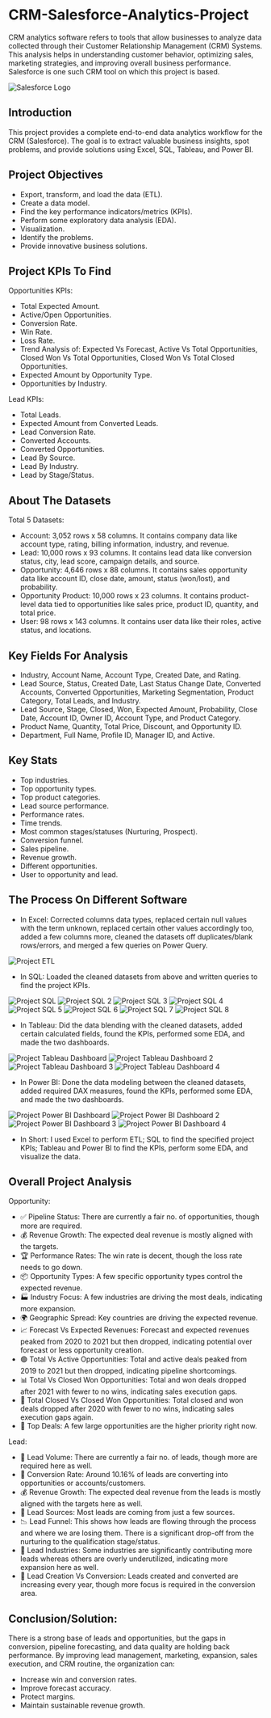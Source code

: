 # CRM-Salesforce-Analytics-Project
CRM analytics software refers to tools that allow businesses to analyze data collected through their Customer Relationship Management (CRM) Systems. This analysis helps in understanding customer behavior, optimizing sales, marketing strategies, and improving overall business performance. Salesforce is one such CRM tool on which this project is based.

![Salesforce Logo](https://github.com/user-attachments/assets/75c7bf0a-598c-4bb4-9280-e5d151ea08be)

## Introduction
This project provides a complete end-to-end data analytics workflow for the CRM (Salesforce). The goal is to extract valuable business insights, spot problems, and provide solutions using Excel, SQL, Tableau, and Power BI.

## Project Objectives
- Export, transform, and load the data (ETL).
- Create a data model.
- Find the key performance indicators/metrics (KPIs).
- Perform some exploratory data analysis (EDA).
- Visualization.
- Identify the problems.
- Provide innovative business solutions.

## Project KPIs To Find
Opportunities KPIs: 

- Total Expected Amount.
- Active/Open Opportunities.
- Conversion Rate.
- Win Rate.
- Loss Rate.
- Trend Analysis of: Expected Vs Forecast, Active Vs Total Opportunities, Closed Won Vs Total Opportunities, Closed Won Vs Total Closed Opportunities.
- Expected Amount by Opportunity Type.
- Opportunities by Industry.

Lead KPIs: 

- Total Leads.
- Expected Amount from Converted Leads. 
- Lead Conversion Rate.
- Converted Accounts.
- Converted Opportunities.
- Lead By Source.
- Lead By Industry.
- Lead by Stage/Status.

## About The Datasets
Total 5 Datasets:

- Account: 3,052 rows x 58 columns. It contains company data like account type, rating, billing information, industry, and revenue.
- Lead: 10,000 rows x 93 columns. It contains lead data like conversion status, city, lead score, campaign details, and source.
- Opportunity: 4,646 rows x 88 columns. It contains sales opportunity data like account ID, close date, amount, status (won/lost), and probability.
- Opportunity Product: 10,000 rows x 23 columns. It contains product-level data tied to opportunities like sales price, product ID, quantity, and total price.
- User: 98 rows x 143 columns. It contains user data like their roles, active status, and locations.

## Key Fields For Analysis
- Industry, Account Name, Account Type, Created Date, and Rating.
- Lead Source, Status, Created Date, Last Status Change Date, Converted Accounts, Converted Opportunities, Marketing Segmentation, Product Category, Total Leads, and Industry.
- Lead Source, Stage, Closed, Won, Expected Amount, Probability, Close Date, Account ID, Owner ID, Account Type, and Product Category.
- Product Name, Quantity, Total Price, Discount, and Opportunity ID.
- Department, Full Name, Profile ID, Manager ID, and Active.

## Key Stats
- Top industries.
- Top opportunity types. 
- Top product categories.
- Lead source performance.
- Performance rates.
- Time trends.
- Most common stages/statuses (Nurturing, Prospect).
- Conversion funnel.
- Sales pipeline.
- Revenue growth.
- Different opportunities.
- User to opportunity and lead.

## The Process On Different Software
- In Excel: Corrected columns data types, replaced certain null values with the term unknown, replaced certain other values accordingly too, added a few columns more, cleaned the datasets off duplicates/blank rows/errors, and merged a few queries on Power Query.

![Project ETL](https://github.com/user-attachments/assets/7225b782-f0c6-4373-909b-5d10fabbdce9)

- In SQL: Loaded the cleaned datasets from above and written queries to find the project KPIs.

![Project SQL](https://github.com/user-attachments/assets/b52a19ab-b504-4bbd-8940-327ce5a6fc60)
![Project SQL 2](https://github.com/user-attachments/assets/4380e5d3-d230-4ea9-bc17-e67000813a30)
![Project SQL 3](https://github.com/user-attachments/assets/abfabefc-2398-4187-a45b-4063e4252d61)
![Project SQL 4](https://github.com/user-attachments/assets/ce03e4f4-7586-4177-9928-4c8a980ad58d)
![Project SQL 5](https://github.com/user-attachments/assets/339a5b30-a759-49c8-86c8-4bfe21ce140c)
![Project SQL 6](https://github.com/user-attachments/assets/ecfaa2c0-27ec-4b61-9aea-d514c175aa00)
![Project SQL 7](https://github.com/user-attachments/assets/d2dadc73-a642-43af-a63c-79980383e8a4)
![Project SQL 8](https://github.com/user-attachments/assets/b3fef9a0-d00b-4c38-82b8-881ff7807bd9)

- In Tableau: Did the data blending with the cleaned datasets, added certain calculated fields, found the KPIs, performed some EDA, and made the two dashboards.

![Project Tableau Dashboard](https://github.com/user-attachments/assets/f6954b2b-0004-4236-9702-de16b5b64fa7)
![Project Tableau Dashboard 2](https://github.com/user-attachments/assets/0515f325-7fa3-4854-a0fd-8c82a3b41310)
![Project Tableau Dashboard 3](https://github.com/user-attachments/assets/8c3b7e1b-0bcc-477d-9f49-99e054ccfa18)
![Project Tableau Dashboard 4](https://github.com/user-attachments/assets/5e47aa5e-9992-486e-853c-f92cb18eaa8d)

- In Power BI: Done the data modeling between the cleaned datasets, added required DAX measures, found the KPIs, performed some EDA, and made the two dashboards.

![Project Power BI Dashboard](https://github.com/user-attachments/assets/67c205a4-88a8-484c-a545-444d161560ab)
![Project Power BI Dashboard 2](https://github.com/user-attachments/assets/fb67d4b5-aa37-4149-9024-29e000c36ed2)
![Project Power BI Dashboard 3](https://github.com/user-attachments/assets/16203792-592c-4a64-b536-f9f09ecb5390)
![Project Power BI Dashboard 4](https://github.com/user-attachments/assets/8507b9f8-6598-4786-b9b7-363848fca2a4)

- In Short: I used Excel to perform ETL; SQL to find the specified project KPIs; Tableau and Power BI to find the KPIs, perform some EDA, and visualize the data.

## Overall Project Analysis
Opportunity:

- ✅ Pipeline Status: There are currently a fair no. of opportunities, though more are required.
- 💰 Revenue Growth: The expected deal revenue is mostly aligned with the targets.
- 🏆 Performance Rates: The win rate is decent, though the loss rate needs to go down.
- 📦 Opportunity Types: A few specific opportunity types control the expected revenue.
- 🏭 Industry Focus: A few industries are driving the most deals, indicating more expansion.
- 🌍 Geographic Spread: Key countries are driving the expected revenue.
- 📈 Forecast Vs Expected Revenues: Forecast and expected revenues peaked from 2020 to 2021 but then dropped, indicating potential over forecast or less opportunity creation.
- 🟢 Total Vs Active Opportunities: Total and active deals peaked from 2019 to 2021 but then dropped, indicating pipeline shortcomings.
- 📊 Total Vs Closed Won Opportunities: Total and won deals dropped after 2021 with fewer to no wins, indicating sales execution gaps.
- 🎯 Total Closed Vs Closed Won Opportunities: Total closed and won deals dropped after 2020 with fewer to no wins, indicating sales execution gaps again.
- 🥇 Top Deals: A few large opportunities are the higher priority right now.

Lead:

- 🔢 Lead Volume: There are currently a fair no. of leads, though more are required here as well.
- 🔄 Conversion Rate: Around 10.16% of leads are converting into opportunities or accounts/customers.
- 💰 Revenue Growth: The expected deal revenue from the leads is mostly aligned with the targets here as well.
- 📣 Lead Sources: Most leads are coming from just a few sources.
- 📉 Lead Funnel: This shows how leads are flowing through the process and where we are losing them. There is a significant drop-off from the nurturing to the qualification stage/status.
- 🧭 Lead Industries: Some industries are significantly contributing more leads whereas others are overly underutilized, indicating more expansion here as well.
- 🎯 Lead Creation Vs Conversion: Leads created and converted are increasing every year, though more focus is required in the conversion area.

## Conclusion/Solution:
There is a strong base of leads and opportunities, but the gaps in conversion, pipeline forecasting, and data quality are holding back performance. By improving lead management, marketing, expansion, sales execution, and CRM routine, the organization can:

- Increase win and conversion rates.
- Improve forecast accuracy.
- Protect margins.
- Maintain sustainable revenue growth.
